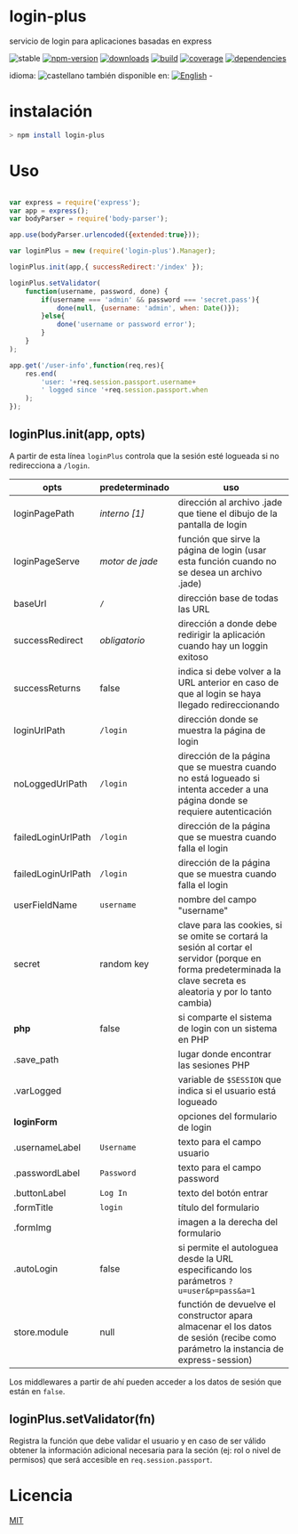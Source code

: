 <!--multilang v0 es:LEEME.md en:README.md  -->
# login-plus
<!--lang:es-->
servicio de login para aplicaciones basadas en express
<!--lang:en--]
login service for express
[!--lang:*-->

<!-- cucardas -->
![stable](https://img.shields.io/badge/stability-stable-brightgreen.svg)
[![npm-version](https://img.shields.io/npm/v/login-plus.svg)](https://npmjs.org/package/login-plus)
[![downloads](https://img.shields.io/npm/dm/login-plus.svg)](https://npmjs.org/package/login-plus)
[![build](https://img.shields.io/travis/codenautas/login-plus/master.svg)](https://travis-ci.org/codenautas/login-plus)
[![coverage](https://img.shields.io/coveralls/codenautas/login-plus/master.svg)](https://coveralls.io/r/codenautas/login-plus)
[![dependencies](https://img.shields.io/david/codenautas/login-plus.svg)](https://david-dm.org/codenautas/login-plus)

<!--multilang buttons-->

idioma: ![castellano](https://raw.githubusercontent.com/codenautas/multilang/master/img/lang-es.png)
también disponible en: 
[![English](https://raw.githubusercontent.com/codenautas/multilang/master/img/lang-en.png)](README.md) - 

<!--lang:es-->

# instalación

<!--lang:en--]

# install

[!--lang:*-->

```sh
> npm install login-plus
```

<!--lang:es-->

# Uso

<!--lang:en--]

# Use

[!--lang:*-->

```js

var express = require('express');
var app = express();
var bodyParser = require('body-parser');

app.use(bodyParser.urlencoded({extended:true}));

var loginPlus = new (require('login-plus').Manager);

loginPlus.init(app,{ successRedirect:'/index' });

loginPlus.setValidator(
    function(username, password, done) {
        if(username === 'admin' && password === 'secret.pass'){
            done(null, {username: 'admin', when: Date()});
        }else{
            done('username or password error');
        }
    }
);

app.get('/user-info',function(req,res){
    res.end(
        'user: '+req.session.passport.username+
        ' logged since '+req.session.passport.when
    );
});

```

<!--lang:*-->

## loginPlus.init(app, opts)

<!--lang:es-->

A partir de esta línea `loginPlus` controla que la sesión esté logueada 
si no redirecciona a `/login`. 

opts                | predeterminado       | uso
--------------------|----------------------|---------------
loginPagePath       | *interno [1]*        | dirección al archivo .jade que tiene el dibujo de la pantalla de login
loginPageServe      | *motor de jade*      | función que sirve la página de login (usar esta función cuando no se desea un archivo .jade)
baseUrl             | `/`                  | dirección base de todas las URL
successRedirect     | *obligatorio*        | dirección a donde debe redirigir la aplicación cuando hay un loggin exitoso
successReturns      | false                | indica si debe volver a la URL anterior en caso de que al login se haya llegado redireccionando         
loginUrlPath        | `/login`             | dirección donde se muestra la página de login
noLoggedUrlPath     | `/login`             | dirección de la página que se muestra cuando no está logueado si intenta acceder a una página donde se requiere autenticación
failedLoginUrlPath  | `/login`             | dirección de la página que se muestra cuando falla el login
failedLoginUrlPath  | `/login`             | dirección de la página que se muestra cuando falla el login
userFieldName       | `username`           | nombre del campo "username"
secret              | random key           | clave para las cookies, si se omite se cortará la sesión al cortar el servidor (porque en forma predeterminada la clave secreta es aleatoria y por lo tanto cambia)
**php**             | false                | si comparte el sistema de login con un sistema en PHP
.save_path          |                      | lugar donde encontrar las sesiones PHP
.varLogged          |                      | variable de `$SESSION` que indica si el usuario está logueado
**loginForm**       |                      | opciones del formulario de login
.usernameLabel      | `Username`           | texto para el campo usuario
.passwordLabel      | `Password`           | texto para el campo password
.buttonLabel        | `Log In`             | texto del botón entrar
.formTitle          | `login`              | título del formulario
.formImg            |                      | imagen a la derecha del formulario
.autoLogin          | false                | si permite el autologuea desde la URL especificando los parámetros `?u=user&p=pass&a=1`
store.module        | null                 | functión de devuelve el constructor apara almacenar el los datos de sesión (recibe como parámetro la instancia de express-session)

Los middlewares a partir de ahí pueden acceder a los datos de sesión 
que están en `false`.

<!--lang:en--]

From this line on, `loginPlus` controls whether the session is logged. 
If not, it redirects to `/login`.  

opts                | default opts         | use
--------------------|----------------------|---------------
loginPagePath       | *internal [1]*       | path to the .jade file that contains the login screen
loginPageServe      | *jade motor*         | function that serves the login page (use this function when a .jade file is not desired)
baseUrl             | `/`                  | base URL for all other URLs
successRedirect     | *mandatory*          | successful login path
successReturns      | false                | returns to previous path when login
loginUrlPath        | `/login`             | URL to the login page
noLoggedUrlPath     | `/login`             | URL to the unlogged page where the authentification is required when trying to log in 
failedLoginUrlPath  | `/login`             | URL to the failing login page
userFieldName       | `username`           | name of the "username" field
secret              | random key           | keys for cookies
**php**             | false                | hibrid login system mergin with PHP
.save_path          |                      | path of PHP session files
.varLogged          |                      | `$SESSION` variable name for login control
**loginForm**       |                      | opciones del formulario de login
.usernameLabel      | `Username`           | username label
.passwordLabel      | `Password`           | password label
.buttonLabel        | `Log In`             | button label
.formTitle          | `login`              | form title
.formImg            |                      | form image
.autoLogin          | false                | enable direct login from URL with `?u=user&p=pass&a=1`
store.module        | null                 | function that returns the constructor of the module to store sessions (it receive the express-session instance as first argument)

From this point on, the middlewares can access the data session contained in `req.user`.


[!--lang:*-->

## loginPlus.setValidator(fn)

<!--lang:es-->

Registra la función que debe validar el usuario 
y en caso de ser válido obtener la información adicional necesaria para la seción 
(ej: rol o nivel de permisos) que será accesible en `req.session.passport`.

<!--lang:en--]

It registers the function that the user must validate and in case of success, obtains 
the additional necessary information for the session (for example, role or level of permission) 
that will be available in `req.session.passport`

[!--lang:es-->

# Licencia

<!--lang:en--]

# License

[!--lang:*-->

[MIT](LICENSE)
